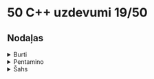 # 50 C++ uzdevumi 19/50
## Nodaļas
<details>
<summary>Burti</summary>
<br>
  
## Burti 1 - 'a' skaits vārdā

### Definīcija
> Uzdevums sameklēt burtu 'a' skaitu dotajā vārdā.

### Ievaddatu raksturojums
> Ievaddatu vienīgajā rindā dots vārds. Vārda maksimālais burtu skaits ir 100.

### Izvaddatu raksturojums
> Izvaddatu vienīgajā rindā jāizvada viens skaitlis, kas norāda cik reižu šajā vārdā ir atkārtojies burts 'a'?

## Paraugdati
#### **Stdin**
<pre><code>abra</code></pre>
#### **Stdout**
<pre><code>2</code></pre>

### Mans rezultāts
> 5/5 punkti
### Links uz kodu
https://github.com/zieduvija/50_cpp/blob/master/code/burti1.cpp
### Links uz uzdevumu
https://clevercode.lv/task/show/burti1
  


## Burti 2 - vārds no pirmajiem burtiem

### Definīcija
> Izdrukāt vārdu, kas veidojas no citu vārdu pirmajiem burtiem.

### Ievaddatu raksturojums
> Katrā no ievaddatu piecām rindām dots viens vārds.

### Izvaddatu raksturojums
> Izvaddatu vienīgajā rindā ir vārds, kas sastāv no piecu doto vārdu pirmajiem burtiem.

## Paraugdati
#### **Stdin**
<pre><code>sile<br>
abra<br>
upe<br>
lietus<br>
ezers</code></pre>
#### **Stdout**
<pre><code>saule</code></pre>

### Mans rezultāts
> 5/5 punkti
### Links uz kodu
https://github.com/zieduvija/50_cpp/blob/master/code/burti2.cpp
### Links uz uzdevumu
https://clevercode.lv/task/show/burti2


## Burti 3 - pēdejais burts vārdā

### Definīcija
> Atrast vārda pēdējo burtu.

### Ievaddatu raksturojums
> Ievaddatu vienīgajā rindā dots vārds.

### Izvaddatu raksturojums
> Izvaddatu vienīgajā rindā ir dotā vārda pēdējais burts.

## Paraugdati
#### **Stdin**
<pre><code>bulta</code></pre>
#### **Stdout**
<pre><code>a</code></pre>

### Mans rezultāts
> 5/5 punkti
### Links uz kodu
https://github.com/zieduvija/50_cpp/blob/master/code/burti3.cpp
### Links uz uzdevumu
https://clevercode.lv/task/show/burti3


## Burti 4 - dotā burta skaits vārdā

### Definīcija
> Atrast cik reižu dotais burts atkārtojas dotajā vārdā.

### Ievaddatu raksturojums
> Ievaddatu pirmajā rindā ir dots vārds, kura garums nepārsniedz 20 simbolus, bet otrajā rindā burts.

### Izvaddatu raksturojums
> Izvaddatu vienīgajā rindā ir skaitlis, kas norāda cik reižu dotais burts atkārtojas dotajā vārdā.

## Paraugdati
#### **Stdin**
<pre><code>abra<br>
a</code></pre>
#### **Stdout**
<pre><code>2</code></pre>

### Mans rezultāts
> 5/5 punkti
### Links uz kodu
https://github.com/zieduvija/50_cpp/blob/master/code/burti4.cpp
### Links uz uzdevumu
https://clevercode.lv/task/show/burti4




## Burti 5 - kurš burts primais?

### Definīcija
> Atrast cik reižu dotais burts atkārtojas dotajā vārdā.

### Ievaddatu raksturojums
> Dots vārds, kura garums nepārsniedz 20 burtus un 2 burti. Atrast un izvadīt to burtu no diviem dotajiem, kurš, lasot doto vārdu, parādās pirmais. Zināms, ka katrs no burtiem vārdā sastopams tieši vienu reizi.

### Izvaddatu raksturojums
> Izvaddatu vienīgajā rindā ir atrastais burts.

## Paraugdati
#### **Stdin**
<pre><code>pasaka<br>
k<br>
s</code></pre>
#### **Stdout**
<pre><code>s</code></pre>

### Mans rezultāts
> 5/5 punkti
### Links uz kodu
https://github.com/zieduvija/50_cpp/blob/master/code/burti5.cpp
### Links uz uzdevumu
https://clevercode.lv/task/show/burti5




## Burti 6 - vārda veidošana

### Definīcija
> Doti 2 vārdi, kuru garums nepārsniedz 20 burtus. Pārbaudīt vai no pirmā vārda burtiem var izveidot otro vārdu. Zināms, ka otrais vārds ir īsāks par pirmo un tajā neviens burts neatkārtojas. Atbildes ir **Var** un  **Nevar**.

### Ievaddatu raksturojums
> Ievaddatu pirmajās divās rindās doti 2 vārdi.


### Izvaddatu raksturojums
> Izvaddatu vienīgajā rindā ir vārds **Var** vai **Nevar**.

## Paraugdati
#### **Stdin**
<pre><code>saule<br>
sula</code></pre>
#### **Stdout**
<pre><code>Var</code></pre>

### Mans rezultāts
> 5/5 punkti
### Links uz kodu
https://github.com/zieduvija/50_cpp/blob/master/code/burti6.cpp
### Links uz uzdevumu
https://clevercode.lv/task/show/burti6


## Burti 7 - aizstāj burtu

### Definīcija
> Dots vārds un 2 burti. Uzdevums sameklēt dotajā vārdā visus burtus, kas vienādi ar pirmo doto burtu un aizstāt tos ar otro doto burtu.

### Ievaddatu raksturojums
> Ievaddatu pirmajā rindā dots vārds, bet otrajā un trešajā rindā viens burts.


### Izvaddatu raksturojums
> Izvaddatu vienīgajā rindā jāizvada vārds pēc pārveidošanas..

## Paraugdati
#### **Stdin**
<pre><code>lapa<br>
a<br>
u</code></pre>
#### **Stdout**
<pre><code>lupu</code></pre>

### Mans rezultāts
> 5/5 punkti
### Links uz kodu
https://github.com/zieduvija/50_cpp/blob/master/code/burti7.cpp
### Links uz uzdevumu
https://clevercode.lv/task/show/burti7

</details>

<details>
<summary>Pentamino</summary>
<br>

## Pentamino 1

### Definīcija
> Pentamino figūras veido no pieciem kvadrātiem, novietojot tos tā, ka katram kvadrātam ir kopīga mala ar kādu citu.
Šoreiz izmantosim tikai trīs veida pentamino figūras:<br>

![pentam1-1](https://user-images.githubusercontent.com/118617121/225156685-6de7d0d5-4b1c-46dc-8df9-a4774fe15c92.gif)
<br>

> Sauksim tās par A, B un C veida figūrām. Katra veida figūrai viens kvadrāts ir iekrāsots citādi. Sauksim to par attiecīgā veida figūras galveno kvadrātu.<br>
Kvadrātveida rūtiņu laukumā, kura izmēri ir 8*8, izvietosim ne vairāk kā 10 iepriekšminētā veida figūras tā, lai katras figūras kvadrāti sakristu ar laukuma rūtiņām, un katra no figūrām pilnībā ietilptu laukumā. Figūras drīkst pārklāties. Figūras nedrīkst būt pagrieztas vai apgrieztas. Laukuma kolonnas ir sanumurētas no kreisās puses uz labo ar naturāliem skaitļiem no 1 līdz 8 pēc kārtas. Analoģiski no lejas uz augšu ir sanumurētas arī rindas.<br>
**Jūsu uzdevums ir uzrakstīt programmu, kas nosaka, cik no 64 laukuma rūtiņām noklāj vismaz viena pentamino figūra.**


### Ievaddatu raksturojums
> Izvaddatu pirmā rinda satur naturālu skaitli N, 1 <= N <= 10, kas apzīmē uz laukuma izvietoto pentamino figūru skaitu. Katrā no nākošajām N faila rindām tiek dotas kādas figūras apraksts formā

<pre><code> burts kolonnas_numurs rindas_numurs </code></pre>
> , kur burts norāda attiecīgās figūras veidu (A,B vai C), bet kolonnas un rindas numurs norāda laukuma rūtiņu, kuru noklāj šīs figūras galvenais kvadrāts. Starp burtu un kolonnas numuru, kā arī starp kolonnas numuru un rindas numuru ir viens tukšumsimbols.



### Izvaddatu raksturojums
> Ievaddatu vienīgajā rindā jāizvada viens naturāls skaitlis - laukuma rūtiņu skaits, ko noklāj dotās pentamino figūras.

## Piezīmes
Pirmā testpiemēra zīmējums:<br>
![pentam1-2](https://user-images.githubusercontent.com/118617121/225157153-14a8561f-2bbf-4307-8939-6511a0556cf2.gif)


## Paraugdati
#### **Stdin**
<pre><code>5<br>
A 2 5<br>
C 5 7<br>
B 7 6<br>
C 8 1<br>
A 4 3</code></pre>
#### **Stdout**
<pre><code>22</code></pre>

### Mans rezultāts
> 12/12 punkti
### Links uz kodu
https://github.com/zieduvija/50_cpp/blob/master/code/pentamino_1.cpp
### Links uz uzdevumu
https://clevercode.lv/task/show/pentam1





## Pentamino 2

### Definīcija
> Pentamino figūras veido no pieciem kvadrātiem, novietojot tos tā, ka katram kvadrātam ir kopīga mala ar kādu citu.
Šoreiz izmantosim tikai pieca veida pentamino figūras:<br>

![pentam2-1](https://user-images.githubusercontent.com/118617121/225158132-320bf7ab-b225-4d26-83c1-15d6d9051b10.gif)


> Sauksim tās par A, B, C, D un E veida figūrām. Katra veida figūrai viens kvadrāts ir iekrāsots citādi. Sauksim to par attiecīgā veida figūras galveno kvadrātu. <br>
Kvadrātveida rūtiņu laukumā, kura izmēri ir K*K rūtiņas, izvietosim ne vairāk kā 100 iepriekšminētā veida figūras tā, lai katras figūras kvadrāti sakristu ar laukuma rūtiņām, un katra no figūrām pilnībā ietilptu laukumā. Figūras drīkst pārklāties. Figūras nedrīkst būt pagrieztas vai apgrieztas. Laukuma kolonnas ir sanumurētas no kreisās puses uz labo ar naturāliem skaitļiem no 1 līdz K pēc kārtas. Analoģiski no lejas uz augšu ir sanumurētas arī rindas.<br>
**Jūsu uzdevums ir uzrakstīt programmu, kas nosaka, cik no laukuma rūtiņām noklāj vismaz viena pentamino figūra.**


### Ievaddatu raksturojums
> Ievaddatu pirmā rinda satur naturālu skaitli K, 1 <= K <= 100, kas apzīmē laukuma malas garumu.
Faila otrā rinda satur naturālu skaitli N, 1 <= N <= 100, kas apzīmē uz laukuma izvietoto pentamino figūru skaitu.
Katrā no nākošajām N faila rindām tiek dotas kādas figūras apraksts formā

<pre><code> burts kolonnas_numurs rindas_numurs </code></pre>
> , kur burts norāda attiecīgās figūras veidu (A,B,C,D vai E), bet kolonnas un rindas numurs norāda laukuma rūtiņu, kuru noklāj šīs figūras galvenais kvadrāts. Starp burtu un kolonnas numuru, kā arī starp kolonnas numuru un rindas numuru ir viens tukšumsimbols.



### Izvaddatu raksturojums
> Izvaddatu vienīgajā rindā jāizvada viens naturāls skaitlis - laukuma rūtiņu skaits, ko noklāj dotās pentamino figūras.

## Piezīmes
Pirmā testpiemēra zīmējums:<br>

![pentam2-2](https://user-images.githubusercontent.com/118617121/225158435-bc92464c-5bfd-4182-8594-2d5ad0681c63.gif)



## Paraugdati
#### **Stdin**
<pre><code>8<br>
5<br>
A 2 5<br>
D 5 7<br>
B 7 6<br>
D 8 1<br>
E 4 6</code></pre>
#### **Stdout**
<pre><code>23</code></pre>

### Mans rezultāts
> 21/21 punkti
### Links uz kodu
https://github.com/zieduvija/50_cpp/blob/master/code/pentamino_2.cpp
### Links uz uzdevumu
https://clevercode.lv/task/show/pentam2






## Pentamino 3

### Definīcija
> Pentamino figūras veido no pieciem kvadrātiem, novietojot tos tā, ka katram kvadrātam ir kopīga mala ar kādu citu.
Šoreiz izmantosim tikai pieca veida pentamino figūras:<br>

![pentam2-1](https://user-images.githubusercontent.com/118617121/225158132-320bf7ab-b225-4d26-83c1-15d6d9051b10.gif)


> Sauksim tās par A, B, C, D un E veida figūrām. Katra veida figūrai viens kvadrāts ir iekrāsots citādi. Sauksim to par attiecīgā veida figūras galveno kvadrātu. <br>
Kvadrātveida rūtiņu laukumā, kura izmēri ir K*K rūtiņas, izvietosim ne vairāk kā 100 iepriekšminētā veida figūras tā, lai katras figūras kvadrāti sakristu ar laukuma rūtiņām, un katra no figūrām pilnībā ietilptu laukumā. Figūras drīkst pārklāties. Figūras nedrīkst būt pagrieztas vai apgrieztas. Laukuma kolonnas ir sanumurētas no kreisās puses uz labo ar naturāliem skaitļiem no 1 līdz K pēc kārtas. Analoģiski no lejas uz augšu ir sanumurētas arī rindas.<br>
**Mēs vēlamies jau daļēji aizpildītajā laukumā novietot vēl vienu figūru tā, lai tā nepārklātos ar iepriekš noliktajām.<br>Jūsu uzdevums ir uzrakstīt programmu, kas nosaka, cik dažādās laukuma vietās šo figūru var novietot.**


### Ievaddatu raksturojums
> Ievaddatu pirmā rinda satur naturālu skaitli K, 1 <= K <= 100, kas apzīmē laukuma malas garumu.
Faila otrā rinda satur naturālu skaitli N, 1 <= N <= 100, kas apzīmē uz laukuma izvietoto pentamino figūru skaitu.
Katrā no nākošajām N faila rindām tiek dotas kādas figūras apraksts formā

<pre><code> burts kolonnas_numurs rindas_numurs </code></pre>
> , kur burts norāda attiecīgās figūras veidu (A,B,C,D vai E), bet kolonnas un rindas numurs norāda laukuma rūtiņu, kuru noklāj šīs figūras galvenais kvadrāts. Starp burtu un kolonnas numuru, kā arī starp kolonnas numuru un rindas numuru ir viens tukšumsimbols. Pēc tam faila nākošajā rindā ir dots viens burts (A,B,C,D vai E), kas norāda tās figūras veidu, kuru vēlamies novietot laukumā bez pārklāšanās.



### Izvaddatu raksturojums
> Izvaddatu vienīgajā rindā jāizvada viens vesels skaitlis - vietu skaits laukumā, kur iespējams izvietot figūru.

## Piezīmes
Testpiemēra zīmējums. Derīgās vietas atzīmētas ar krustiņiem:<br>

![pentam3-2](https://user-images.githubusercontent.com/118617121/225158815-b454bca3-53e0-4520-b35c-94cfb4e505dd.gif)




## Paraugdati
#### **Stdin**
<pre><code>5<br>
A 2 5<br>
D 5 7<br>
B 7 6<br>
D 8 1<br>
E 4 6<br>
E</code></pre>
#### **Stdout**
<pre><code>6</code></pre>

### Mans rezultāts
> 11/11 punkti
### Links uz kodu
https://github.com/zieduvija/50_cpp/blob/master/code/pentamino_3.cpp
### Links uz uzdevumu
https://clevercode.lv/task/show/pentam3







</details>

<details>
<summary>Šahs</summary>
<br>

## Šahs

### Definīcija
Uz 8x8 šaha galdiņa viena no lauciņiem novietots tornis. Galdiņa vertikāles un horizontāles tiek apzīmētas tā, kā redzams zīmējumā. Tādējādi katra lauciņa apzīmējums ir burts kopā ar ciparu, piemēram, b6, g1.

![sahs1-1](https://user-images.githubusercontent.com/118617121/224571166-2636287e-55d7-4479-8798-070da2f7fb78.gif)

Uzrakstiet programmu, kas noskaidro, ar kādu mazāko gājienu skaitu dotajā lauciņā novietotais tornis var nokļūt uz katru no 64 šaha galdiņa lauciņiem!

## Šahs 1 - Tornis

### Ievaddatu raksturojums
Ievaddatu vienīgajā rindā dots lauciņš (burts kopā ar ciparu, bez atdalošajām tukšumzīmēm), kurā novietots **tornis**.
### Izvaddatu raksturojums
Jāizvada 8 rindas, pa 8 simboliem katrā rindā. i-tās rindas j-tais simbols norāda, ar kādu mazāko gājienu skaitu tornis no sākuma rūtiņas var nokļūt lauciņā, kas atrodas uz (9-i)-tās horizontāles un j-tās vertikāles. Ja kādā lauciņā nokļūt nav iespējams, tad attiecīgajā pozīcijā jāizvada simbols “\*”.
## Paraugdati
#### **Stdin**
<pre><code>b6</code></pre>
#### **Stdout**
<pre><code>21222222<br>
21222222<br>
10111111<br>
21222222<br>
21222222<br>
21222222<br>
21222222<br>
21222222<br></code></pre>

### Mans rezultāts
> 17/17 punkti
### Links uz kodu
https://github.com/zieduvija/50_cpp/blob/master/code/sahs1.cpp
### Links uz uzdevumu
https://clevercode.lv/task/show/sahs1


## Šahs 2 - Laidnis

### Ievaddatu raksturojums
Ievaddatu vienīgajā rindā dots lauciņš (burts kopā ar ciparu, bez atdalošajām tukšumzīmēm), kurā novietots **laidnis**.
### Izvaddatu raksturojums
Jāizvada 8 rindas, pa 8 simboliem katrā rindā. i-tās rindas j-tais simbols norāda, ar kādu mazāko gājienu skaitu laidnis no sākuma rūtiņas var nokļūt lauciņā, kas atrodas uz (9-i)-tās horizontāles un j-tās vertikāles. Ja kādā lauciņā nokļūt nav iespējams, tad attiecīgajā pozīcijā jāizvada simbols “\*”.

## Paraugdati
#### **Stdin**
<pre><code>b6</code></pre>
#### **Stdout**
<pre><code>*2*1*2*2<br>
1*1*2*2*<br>
*0*2*2*2<br>
1*1*2*2*<br>
*2*1*2*2<br>
2*2*1*2*<br>
*2*2*1*2<br>
2*2*2*1*</code></pre>

### Mans rezultāts
> 17/17 punkti
### Links uz kodu
https://github.com/zieduvija/50_cpp/blob/master/code/sahs2.cpp
### Links uz uzdevumu
https://clevercode.lv/task/show/sahs2

## Šahs 3 - Dāma

### Ievaddatu raksturojums
Ievaddatu vienīgajā rindā dots lauciņš (burts kopā ar ciparu, bez atdalošajām tukšumzīmēm), kurā novietots **dāma**.

### Izvaddatu raksturojums
Jāizvada 8 rindas, pa 8 simboliem katrā rindā. i-tās rindas j-tais simbols norāda, ar kādu mazāko gājienu skaitu dāma no sākuma rūtiņas var nokļūt lauciņā, kas atrodas uz (9-i)-tās horizontāles un j-tās vertikāles. Ja kādā lauciņā nokļūt nav iespējams, tad attiecīgajā pozīcijā jāizvada simbols “\*”.

## Paraugdati
#### **Stdin**
<pre><code>b6</code></pre>
#### **Stdout**
<pre><code>21212222<br>
11122222<br>
10111111<br>
11122222<br>
21212222<br>
21221222<br>
21222122<br>
21222212<br></code></pre>

### Mans rezultāts
> 17/17 punkti
### Links uz kodu
https://github.com/zieduvija/50_cpp/blob/master/code/sahs3.cpp
### Links uz uzdevumu
https://clevercode.lv/task/show/sahs3

## Šahs 4 - Karalis

### Ievaddatu raksturojums
Ievaddatu vienīgajā rindā dots lauciņš (burts kopā ar ciparu, bez atdalošajām tukšumzīmēm), kurā novietots **karalis**.

### Izvaddatu raksturojums
Jāizvada 8 rindas, pa 8 simboliem katrā rindā. i-tās rindas j-tais simbols norāda, ar kādu mazāko gājienu skaitu karalis no sākuma rūtiņas var nokļūt lauciņā, kas atrodas uz (9-i)-tās horizontāles un j-tās vertikāles. Ja kādā lauciņā nokļūt nav iespējams, tad attiecīgajā pozīcijā jāizvada simbols “\*”.


## Paraugdati
#### **Stdin**
<pre><code>b6</code></pre>
#### **Stdout**
<pre><code>22223456<br>
11123456<br>
10123456<br>
11123456<br>
22223456<br>
33333456<br>
44444456<br>
55555556<br></code></pre>

### Mans rezultāts
> 17/17 punkti
### Links uz kodu
https://github.com/zieduvija/50_cpp/blob/master/code/sahs4.cpp
### Links uz uzdevumu
https://clevercode.lv/task/show/sahs4

## Šahs 5 - Zirdziņš

### Ievaddatu raksturojums
Izvaddatu vienīgajā rindā dots lauciņš (burts kopā ar ciparu, bez atdalošajām tukšumzīmēm), kurā novietots **zirdziņš**.

### Izvaddatu raksturojums
Jāizvada 8 rindas, pa 8 simboliem katrā rindā. i-tās rindas j-tais simbols norāda, ar kādu mazāko gājienu skaitu karalis no sākuma rūtiņas var nokļūt lauciņā, kas atrodas uz (9-i)-tās horizontāles un j-tās vertikāles. Ja kādā lauciņā nokļūt nav iespējams, tad attiecīgajā pozīcijā jāizvada simbols “\*”.


## Paraugdati
#### **Stdin**
<pre><code>b6</code></pre>
#### **Stdout**
<pre><code>12143234<br>
23212343<br>
30323234<br>
23212343<br>
12143234<br>
23232343<br>
32323434<br>
43434345<br></code></pre>

### Mans rezultāts
> 17/17 punkti
### Links uz kodu
https://github.com/zieduvija/50_cpp/blob/master/code/sahs5.cpp
### Links uz uzdevumu
https://clevercode.lv/task/show/sahs5

## Šahs 6 - Tornis ar šķērsli

### Ievaddatu raksturojums
Ievaddatu pirmajā rindā dots lauciņš (burts kopā ar ciparu, bez atdalošajām tukšumzīmēm), kurā novietots **tornis**. Otrajā rindā dots **izgrieztais lauciņš**. Zināms, ka abi dotie lauciņi ir atšķirīgi.



### Izvaddatu raksturojums
Jāizvada 8 rindas, pa 8 simboliem katrā rindā. i-tās rindas j-tais simbols norāda, ar kādu mazāko gājienu skaitu **tornis** no sākuma lauciņa var nokļūt lauciņā, kas atrodas uz (9-i)-tās horizontāles un j-tās vertikāles. Ja kādā lauciņā nokļūt nav iespējams, tad attiecīgajā pozīcijā jāizvada simbols “\*”.


## Paraugdati
#### **Stdin**
<pre><code>b6<br>
f6</code></pre>
#### **Stdout**
<pre><code>21222222<br>
21222222<br>
10111*33<br>
21222222<br>
21222222<br>
21222222<br>
21222222<br>
21222222<br></code></pre>

### Mans rezultāts
> 17/17 punkti
### Links uz kodu
https://github.com/zieduvija/50_cpp/blob/master/code/sahs6.cpp
### Links uz uzdevumu
https://clevercode.lv/task/show/sahs6


## Šahs 7 - Laidnis ar šķērsli

### Ievaddatu raksturojums
Ievaddatu pirmajā rindā dots lauciņš (burts kopā ar ciparu, bez atdalošajām tukšumzīmēm), kurā novietots **laidnis**. Otrajā rindā dots **izgrieztais lauciņš**. Zināms, ka abi dotie lauciņi ir atšķirīgi.



### Izvaddatu raksturojums
Jāizvada 8 rindas, pa 8 simboliem katrā rindā. i-tās rindas j-tais simbols norāda, ar kādu mazāko gājienu skaitu **laidnis** no sākuma lauciņa var nokļūt lauciņā, kas atrodas uz (9-i)-tās horizontāles un j-tās vertikāles. Ja kādā lauciņā nokļūt nav iespējams, tad attiecīgajā pozīcijā jāizvada simbols “\*”.


## Paraugdati
#### **Stdin**
<pre><code>b6<br>
f6</code></pre>
#### **Stdout**
<pre><code>*2*3*2*2<br>
2*2***2*<br>
*2*2*2*1<br>
2*2*2*1*<br>
*2*2*1*2<br>
1*2*1*2*<br>
*1*1*2*2<br>
2*0*2*2*<br></code></pre>

### Mans rezultāts
> 17/17 punkti
### Links uz kodu
https://github.com/zieduvija/50_cpp/blob/master/code/sahs7.cpp
### Links uz uzdevumu
https://clevercode.lv/task/show/sahs7



## Šahs 8 - Dāma ar šķērsli

### Ievaddatu raksturojums
Ievaddatu pirmajā rindā dots lauciņš (burts kopā ar ciparu, bez atdalošajām tukšumzīmēm), kurā novietota **dāma**. Otrajā rindā dots **izgrieztais lauciņš**. Zināms, ka abi dotie lauciņi ir atšķirīgi.



### Izvaddatu raksturojums
Jāizvada 8 rindas, pa 8 simboliem katrā rindā. i-tās rindas j-tais simbols norāda, ar kādu mazāko gājienu skaitu **dāma** no sākuma lauciņa var nokļūt lauciņā, kas atrodas uz (9-i)-tās horizontāles un j-tās vertikāles. Ja kādā lauciņā nokļūt nav iespējams, tad attiecīgajā pozīcijā jāizvada simbols “\*”.


## Paraugdati
#### **Stdin**
<pre><code>b6<br>
f6</code></pre>
#### **Stdout**
<pre><code>21212222<br>
11122222<br>
10111*22<br>
11122222<br>
21212222<br>
21221222<br>
21222122<br>
21222212<br></code></pre>

### Mans rezultāts
> 17/17 punkti
### Links uz kodu
https://github.com/zieduvija/50_cpp/blob/master/code/sahs8.cpp
### Links uz uzdevumu
https://clevercode.lv/task/show/sahs8


## Šahs 9 - Karalis ar šķērsli

### Ievaddatu raksturojums
Ievaddatu pirmajā rindā dots lauciņš (burts kopā ar ciparu, bez atdalošajām tukšumzīmēm), kurā novietots **karalis**. Otrajā rindā dots **izgrieztais lauciņš**. Zināms, ka abi dotie lauciņi ir atšķirīgi.




### Izvaddatu raksturojums
Jāizvada 8 rindas, pa 8 simboliem katrā rindā. i-tās rindas j-tais simbols norāda, ar kādu mazāko gājienu skaitu **karalis** no sākuma lauciņa var nokļūt lauciņā, kas atrodas uz (9-i)-tās horizontāles un j-tās vertikāles. Ja kādā lauciņā nokļūt nav iespējams, tad attiecīgajā pozīcijā jāizvada simbols “\*”.


## Paraugdati
#### **Stdin**
<pre><code>b6<br>
f6</code></pre>
#### **Stdout**
<pre><code>22223456<br>
11123456<br>
10123*56<br>
11123456<br>
22223456<br>
33333456<br>
44444456<br>
55555556<br></code></pre>

### Mans rezultāts
> 17/17 punkti
### Links uz kodu
https://github.com/zieduvija/50_cpp/blob/master/code/sahs9.cpp
### Links uz uzdevumu
https://clevercode.lv/task/show/sahs9
</details>


